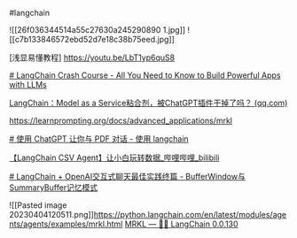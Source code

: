 #langchain 

![[26f036344514a55c27630a245290890 1.jpg]]
![[c7b133846572ebd52d7e18c38b75eed.jpg]]

[浅显易懂教程]
https://youtu.be/LbT1yp6quS8 

[# LangChain Crash Course - All You Need to Know to Build Powerful Apps with LLMs](https://www.youtube.com/watch?v=5-fc4Tlgmro)

[LangChain：Model as a Service粘合剂，被ChatGPT插件干掉了吗？ (qq.com)](https://mp.weixin.qq.com/s/3coFhAdzr40tozn8f9Dc-w)

https://learnprompting.org/docs/advanced_applications/mrkl

[# 使用 ChatGPT 让你与 PDF 对话 - 使用 langchain](https://www.bilibili.com/video/BV16L411f75o/?-Arouter=story&buvid=Z04E510301E2317E4258B86E9DE3EE9C4D01&is_story_h5=false&mid=VWzcmGUtEsG3cu5l2eCFlg%3D%3D&p=1&plat_id=163&share_from=ugc&share_medium=iphone&share_plat=ios&share_session_id=0E50FA56-0D25-4AF7-9E24-36C9E6E9E257&share_source=WEIXIN&share_tag=s_i&timestamp=1681470506&unique_k=3QTtgnL&up_id=19409788)

[【LangChain CSV Agent】让小白玩转数据_哔哩哔哩_bilibili](https://www.bilibili.com/video/BV1gX4y1z7TN/?-Arouter=story&buvid=Z04E510301E2317E4258B86E9DE3EE9C4D01&is_story_h5=false&mid=VWzcmGUtEsG3cu5l2eCFlg%3D%3D&p=1&plat_id=163&share_from=ugc&share_medium=iphone&share_plat=ios&share_session_id=879246DA-4E54-400E-A308-22ECBCAD928F&share_source=WEIXIN&share_tag=s_i&timestamp=1681394339&unique_k=KNF3PCi&up_id=2266269&vd_source=51c3e05edfa923bc859a70d024c2d7c9)

[# LangChain + OpenAI交互式聊天最佳实践终篇 - BufferWindow与SummaryBuffer记忆模式](https://www.bilibili.com/video/BV1mL41127p7/?-Arouter=story&buvid=Z04E510301E2317E4258B86E9DE3EE9C4D01&is_story_h5=false&mid=VWzcmGUtEsG3cu5l2eCFlg%3D%3D&p=1&plat_id=163&share_from=ugc&share_medium=iphone&share_plat=ios&share_session_id=69159246-3318-4851-80D0-786DAE4A323A&share_source=WEIXIN&share_tag=s_i&timestamp=1681307579&unique_k=TN3fzFm&up_id=615957867)

![[Pasted image 20230404120511.png]]https://python.langchain.com/en/latest/modules/agents/agents/examples/mrkl.html
[MRKL — 🦜🔗 LangChain 0.0.130](https://python.langchain.com/en/latest/modules/agents/agents/examples/mrkl.html)
